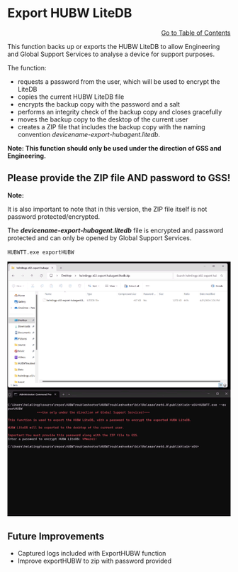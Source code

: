 # Export HUBW LiteDB

<div style="text-align: right"

[Go to Table of Contents](../README.md#toc)
</div>

This function backs up or exports the HUBW LiteDB to allow Engineering and Global Support Services to analyse a device for support purposes.

The function:

- requests a password from the user, which will be used to encrypt the LiteDB
- copies the current HUBW LiteDB file
- encrypts the backup copy with the password and a salt
- performs an integrity check of the backup copy and closes gracefully
- moves the backup copy to the desktop of the current user
- creates a ZIP file that includes the backup copy with the naming convention *devicename-export-hubagent.litedb*.

**Note: This function should only be used under the direction of GSS and Engineering.**

## Please provide the ZIP file AND password to GSS!

**Note:**

It is also important to note that in this version, the ZIP file itself is not password protected/encrypted. 

The ***devicename-export-hubagent.litedb*** file is encrypted and password protected and can only be opened by Global Support Services. 

`HUBWTT.exe exportHUBW`

![HUBWTT.exe exportHUBW](../Images/HUBWTT-exportHUBW.png)

## Future Improvements

- Captured logs included with ExportHUBW function
- Improve exportHUBW to zip with password provided
